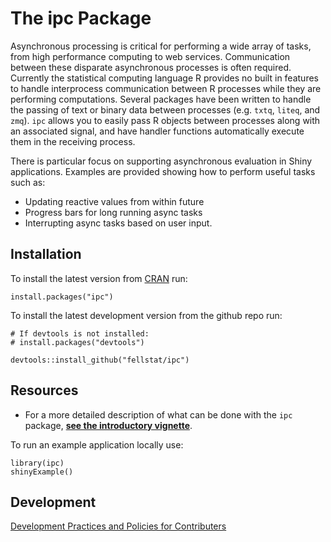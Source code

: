 # The ipc Package

Asynchronous processing is critical for performing a wide array of tasks, from high performance computing to web services. Communication between these disparate asynchronous processes is often required. Currently the statistical computing language R provides no built in features to handle interprocess communication between R processes while they are performing computations. Several packages have been written to handle the passing of text or binary data between processes (e.g. `txtq`, `liteq`, and `zmq`). `ipc` allows you to easily pass R objects between processes along with an associated signal, and have handler functions automatically execute them in the receiving process.

There is particular focus on supporting asynchronous evaluation in Shiny applications. Examples are provided showing how to perform useful tasks such as:

* Updating reactive values from within future
* Progress bars for long running async tasks
* Interrupting async tasks based on user input.

## Installation
To install the latest version from [CRAN](https://CRAN.R-project.org/package=ipc)
run:
```
install.packages("ipc")
```
To install the latest development version from the github repo run:
```
# If devtools is not installed:
# install.packages("devtools")

devtools::install_github("fellstat/ipc")
```

## Resources


* For a more detailed description of what can be done with the ``ipc`` package, **[see the introductory vignette](http://htmlpreview.github.io/?https://github.com/fellstat/ipc/blob/master/inst/doc/shinymp.html)**.

To run an example application locally use:
```
library(ipc)
shinyExample()
```


## Development

[Development Practices and Policies for Contributers](../../wiki/How-to-Contribute:-Git-Practices)
